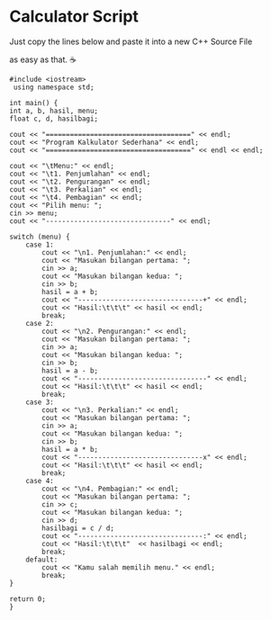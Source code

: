 # Calculator Script

Just copy the lines below and paste it into a new C++ Source File

 as easy as that. :coffee:





    #include <iostream>
     using namespace std;

    int main() {
    int a, b, hasil, menu;
    float c, d, hasilbagi;

    cout << "====================================" << endl;
    cout << "Program Kalkulator Sederhana" << endl;
    cout << "====================================" << endl << endl;

    cout << "\tMenu:" << endl;
    cout << "\t1. Penjumlahan" << endl;
    cout << "\t2. Pengurangan" << endl;
    cout << "\t3. Perkalian" << endl;
    cout << "\t4. Pembagian" << endl;
    cout << "Pilih menu: ";
    cin >> menu;
    cout << "-------------------------------" << endl;

    switch (menu) {
        case 1:
            cout << "\n1. Penjumlahan:" << endl;
            cout << "Masukan bilangan pertama: ";
            cin >> a;
            cout << "Masukan bilangan kedua: ";
            cin >> b;
            hasil = a + b;
            cout << "-------------------------------+" << endl;
            cout << "Hasil:\t\t\t" << hasil << endl;
            break;
        case 2:
            cout << "\n2. Pengurangan:" << endl;
            cout << "Masukan bilangan pertama: ";
            cin >> a;
            cout << "Masukan bilangan kedua: ";
            cin >> b;
            hasil = a - b;
            cout << "--------------------------------" << endl;
            cout << "Hasil:\t\t\t" << hasil << endl;
            break;
        case 3:
            cout << "\n3. Perkalian:" << endl;
            cout << "Masukan bilangan pertama: ";
            cin >> a;
            cout << "Masukan bilangan kedua: ";
            cin >> b;
            hasil = a * b;
            cout << "-------------------------------x" << endl;
            cout << "Hasil:\t\t\t" << hasil << endl;
            break;
        case 4:
            cout << "\n4. Pembagian:" << endl;
            cout << "Masukan bilangan pertama: ";
            cin >> c;
            cout << "Masukan bilangan kedua: ";
            cin >> d;
            hasilbagi = c / d;
            cout << "-------------------------------:" << endl;
            cout << "Hasil:\t\t\t"  << hasilbagi << endl;
            break;
        default:
            cout << "Kamu salah memilih menu." << endl;
            break;
    }

    return 0;
    }
